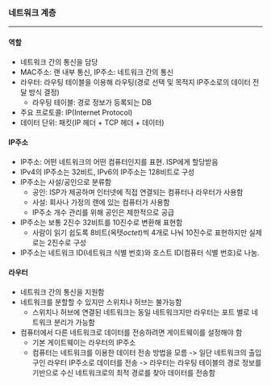 ### 네트워크 계층

---

#### 역할

- 네트워크 간의 통신을 담당
- MAC주소: 랜 내부 통신, IP주소: 네트워크 간의 통신
- 라우터: 라우팅 테이블을 이용해 라우팅(경로 선택 및 목적지 IP주소로의 데이터 전달 방식 결정)
  - 라우팅 테이블: 경로 정보가 등록되는 DB
- 주요 프로토콜: IP(Internet Protocol)
- 데이터 단위: 패킷(IP 헤더 + TCP 헤더 + 데이터)

#### IP주소

- IP주소: 어떤 네트워크의 어떤 컴퓨터인지를 표현. ISP에게 할당받음
- IPv4의 IP주소는 32비트, IPv6의 IP주소는 128비트로 구성
- IP주소는 사설/공인으로 분류함
  - 공인: ISP가 제공하며 인터넷에 직접 연결되는 컴퓨터나 라우터가 사용함
  - 사설: 회사나 가정의 랜에 있는 컴퓨터가 사용함
  - IP주소 개수 관리를 위해 공인은 제한적으로 공급
- IP주소는 보통 2진수 32비트를 10진수로 변환해 표현함
  - 사람이 읽기 쉽도록 8비트(옥텟*octet*)씩 4개로 나눠 10진수로 표현하지만 실제로는 2진수로 구성
- IP주소는 네트워크 ID(네트워크 식별 번호)와 호스트 ID(컴퓨터 식별 번호)로 나눔.

#### 라우터

- 네트워크 간의 통신을 지원함
- 네트워크를 분할할 수 있지만 스위치나 허브는 불가능함
  - 스위치나 허브에 연결된 네트워크는 동일 네트워크지만 라우터는 포트 별로 네트워크 분리가 가능함
- 컴퓨터에서 다른 네트워크로 데이터를 전송하려면 게이트웨이를 설정해야 함
  - 기본 게이트웨이는 라우터의 IP주소
  - 컴퓨터는 네트워크를 이용한 데이터 전송 방법을 모름 -> 일단 네트워크의 출입구인 라우터 IP주소로 데이터를 전송 -> 라우터는 라우팅 테이블의 경로 정보를 기반으로 수신 네트워크로의 최적 경로를 찾아 데이터를 전송함
